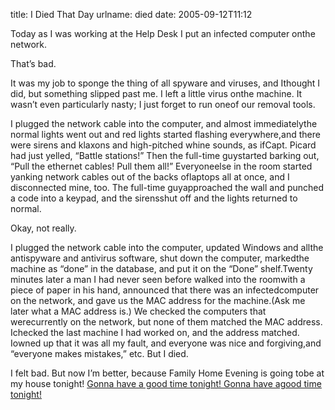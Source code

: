 title: I Died That Day
urlname: died
date: 2005-09-12T11:12

Today as I was working at the Help Desk I put an infected computer onthe network.

That&#x02bc;s bad.

It was my job to sponge the thing of all spyware and viruses, and Ithought I did, but something slipped past me. I left a little virus onthe machine. It wasn&#x02bc;t even particularly nasty; I just forget to run oneof our removal tools.

I plugged the network cable into the computer, and almost immediatelythe normal lights went out and red lights started flashing everywhere,and there were sirens and klaxons and high-pitched whine sounds, as ifCapt. Picard had just yelled, &ldquo;Battle stations!&rdquo; Then the full-time guystarted barking out, &ldquo;Pull the ethernet cables! Pull them all!&rdquo; Everyoneelse in the room started yanking network cables out of the backs oflaptops all at once, and I disconnected mine, too. The full-time guyapproached the wall and punched a code into a keypad, and the sirensshut off and the lights returned to normal.

Okay, not really.

I plugged the network cable into the computer, updated Windows and allthe antispyware and antivirus software, shut down the computer, markedthe machine as &ldquo;done&rdquo; in the database, and put it on the &ldquo;Done&rdquo; shelf.Twenty minutes later a man I had never seen before walked into the roomwith a piece of paper in his hand, announced that there was an infectedcomputer on the network, and gave us the MAC address for the machine.(Ask me later what a MAC address is.) We checked the computers that werecurrently on the network, but none of them matched the MAC address. Ichecked the last machine I had worked on, and the address matched. Iowned up that it was all my fault, and everyone was nice and forgiving,and &ldquo;everyone makes mistakes,&rdquo; etc. But I died.

I felt bad. But now I&#x02bc;m better, because Family Home Evening is going tobe at my house tonight! [Gonna have a good time tonight! Gonna have agood time tonight!](http://homestarrunner.com/dumpingtontoon.html)